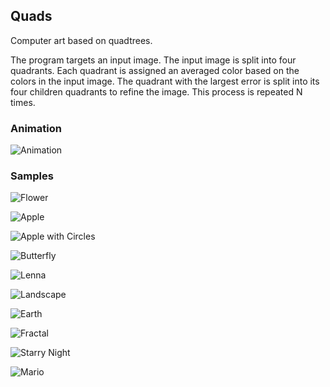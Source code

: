 ## Quads

Computer art based on quadtrees.

The program targets an input image. The input image is split into four quadrants. Each quadrant is assigned an averaged color based on the colors in the input image. The quadrant with the largest error is split into its four children quadrants to refine the image. This process is repeated N times.

### Animation

![Animation](http://i.imgur.com/UE2eOkx.gif)

### Samples

![Flower](http://i.imgur.com/RomAaw7.png)

![Apple](http://i.imgur.com/IiPaYO7.png)

![Apple with Circles](http://i.imgur.com/ZB83zVM.png)

![Butterfly](http://i.imgur.com/ujiZTwx.png)

![Lenna](http://i.imgur.com/OFdLCrD.png)

![Landscape](http://i.imgur.com/mBQAXFp.png)

![Earth](http://i.imgur.com/5xeoJws.png)

![Fractal](http://i.imgur.com/WJmHRcV.png)

![Starry Night](http://i.imgur.com/yLNet30.png)

![Mario](http://i.imgur.com/QvYyT3V.gif)
